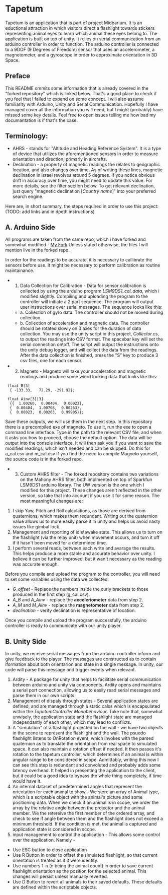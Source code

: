 # Tapetum

Tapetum is an application that is part of project Midbarium. It is an eductional attraction in which visitors direct a flashlight towards stickers representing animal eyes to learn which animal these eyes belong to.
The application is built on top of unity. It relies on serial communication from an arduino controller in order to function.
The arduino controller is connected to a 9DOF (9 Degrees of Freedom) sensor that uses an accelerometer, a magnetometer, and a gyroscope in order to approximate orientation in 3D Space.

## Preface
This README ommits some information that is already covered in the "forked repository" which is linked below. That's a good place to check if you feel that I failed to expand on some concept.
I will also assume familiarity with Arduino, Unity and Serial Communication.
Hopefully I have managed cover all the information you will need, but I might (probably) have missed some key details. Feel free to open issues telling me how bad my documantation is if that's the case.

## Terminology:
- AHRS - stands for "Altitude and Heading Reference System". It is a type of device that utilizes the aforementioned sensors in order to measure orientation and direction, primarly in aircrafts.
- Declination - a property of magnetic readings the relates to geographic location, and also changes over time. As of writing these lines, magnetic declination in israel revolves around 5 degrees. If you notice obvious drift in accuracy over time, you might need to update this value. For more details, see the filter section below. To get relevant declination, just query "magnetic declination [*Country name*]" into your preferred search engine.

Here are, in short summary, the steps required in order to use this project: (TODO: add links and in dpeth instructions)

## A. Arduino Side
All programs are taken from the same repo, which i have forked and somewhat modified - [My Fork](https://github.com/FailedSuccessfully/LSM9DS1-AHRS)
Unless stated otherwise, the files I will mention live in the forked repo.

In order for the readings to be accurate, it is necessary to callibrate the sensors before use. It might be necessary to perform calibration as routine maintainance.

- 1. Data Collection for Calibration - 
Data for sensor calibration is collected by using the arduino program *LSM9DS1_cal_data*, which i modified slightly. Compiling and uploading the program to the controller will initiate a 2 part sequence. The program will output user instructions over serial messages. The sequence looks like this:
  - a. Collection of gyro data. The controller should not be moved during collection.
  - b. Collection of acceleration and magnetic data. The controller should be rotated slowly on 3 axes for the duration of data collection. 
You may use the unity script in this project, *Collector.cs*, to output the readings into CSV format. The spacebar key will set the serial connection on\off. The script will output the instructions onto the unity debug logger, and will collect the data from the readings. After the data collection is finished, press the "S" key to produce 3 csv files, one for each sensor.
- 2. Magneto - 
Magneto will take your acceleration and magnetic readings and produce some wierd looking data that looks like this: 
```
 float B[3]
  { -133.33,   72.29, -291.92};

 float Ainv[3][3]
  {{  1.00260,  0.00404,  0.00023},
  {  0.00404,  1.00708,  0.00263},
  {  0.00023,  0.00263,  0.99905}};
```
Save these outputs, we will use them in the next step.
In this repository there is a precompiled exe of magneto. To use it, run the exe to open a command line interface. Type in the path to the relevant CSV file, and when it asks you how to proceed, choose the default option. The data will be output into the console interface. It will then ask you if you want to save the modified readings, which isn't needed and can be skipped.
Do this for a_cal.csv and m_cal.csv
If you find the need to compile Magneto yourself, the source code is in the forked repo.
- 3. Custom AHRS filter -
The forked repository contains two variations on the Mahony AHRS filter, both implmented on top of Sparkfun LSM9DS1 arduino library.
The UW version is the one which I modified for this project. These changes aren't reflected in the other version, so take that into account if you use it for some reason.
The most meaningful changes are:
1. I skip Yaw, Pitch and Roll calculations, as those are derived from quaternions, which makes them redundant. Writing out the quaternion value allows us to more easily parse it in unity and helps us avoid nasty issues like gimbal lock.
2. Management and reporting of idle\awake state. This allows us to turn on the flashlight (via the relay unit) when movement occurs, and turn it off if it hasn't been moved for a determined time.
3. I perform several reads, between each write and avarage the results. This helps produce a more stable and accurate behavior over unity. I believe it can be further improved, but it wan't necessary as the reading was accurate enough.

Before you compile and upload the program to the controller, you will need to set some variables using the data we collected:
- *G_offset* - Replace the numbers inside the curly brackets to those produced in the first step (g_cal.csv).
- *A_B* and *A_Ainv* - replace the **acceleriometer** data from step 2.
- *A_M* and *M_Ainv* - replace the **magnetometer** data from step 2.
- *declination* - verify declination is representative of location.

Once you compile and upload the program successfully, the arduino controller is ready to communicate with our unity player.

## B. Unity Side

In unity, we receive serial messages from the arduino controller inform and give feedback to the player. The messages are constructed as to contain iformation about both orientarion and state in a single message. In unity, our code will parse this message and trigger events when relevant.

1. Ardity - A package for unity that helps to facilitate serial communication between arduino and unity via components.
Ardity opens and maintains a serial port connection, allowing us to easily read serial messages and parse them in our own scripts.
2. Management of dispaly through states - Several application states are defined, and are managed through a static calss which is encapsulated within the *TapetumController Monobehaviour*. Take note that, somewhat unwisely, the application state and the flashlight state are managed independantly of each other, which may lead to conflicts.
3. A "simulation" of a flashlight projected on the wall - we have two objects in the scene to represent the flashlight and the wall. The psuedo flashlight listens to OnRotation event, which invokes with the parsed quaternion as to translate the orientation from real space to simulated space. It can also maintain a rotation offset if needed. It then passes it's rotation to the tapetum controller, which determines if an animal is within angular range to be considered in scope. Admittably, writing this now I can see this step is redundant and convoluted and probably adds some latency overhead. It helped in presenting the application to the client, but it could be a good idea to bypass the whole thing completely, if time would have it.
4. An internal dataset of predetermined angles that represent the orientation for each animal to show - We store an array of Animal type, which is a scriptable object with the animal's picture and some positioning data. When we check if an animal is in scope, we order the array by the relative angle between the projector and the animal member. We the retereive the first member of the ordered array, and check to see if angle between them and the flashlight does not exceed a minimum threshold. If the condition is met, the animal is captured and application state is considered in scope.
5. input management to control the application - This allows some control over the application. Namely - 
- Use ESC button to close application
- Use R Button in order to offset the simulated flashlight, so that current orientation is treated as if it were identity.
- Use numbers 1-n (n being the animal count) in order to save current flashlight orientation as the position for the selected animal. This changes will persist unless manually reverted.
- Use D Button to revert all animals to their saved defaults. These defaults are defined within the scriptable objects.